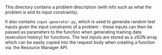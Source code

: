 This directory contains a problem description (with info such as what the problem is and its input constraints). 

It also contains `input-generator.py`, which is used to generate random test inputs given the input constraints of a problem - these inputs can then be passed as parameters to the function when generating training data (execution history) for functions. The test inputs are stored as a JSON array which can be easily copied into the request body when creating a function via. the Resource Manager API.